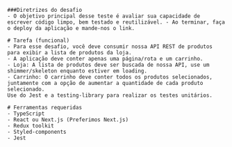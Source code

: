     ###Diretrizes do desafio
    - O objetivo principal desse teste é avaliar sua capacidade de escrever código limpo, bem testado e reutilizável. - Ao terminar, faça o deploy da aplicação e mande-nos o link.

    # Tarefa (funcional)
    - Para esse desafio, você deve consumir nossa API REST de produtos para exibir a lista de produtos da loja.
    - A aplicação deve conter apenas uma página/rota e um carrinho.
    - Loja: A lista de produtos deve ser buscada de nossa API, use um shimmer/skeleton enquanto estiver em loading.
    - Carrinho: O carrinho deve conter todos os produtos selecionados, juntamente com a opção de aumentar a quantidade de cada produto selecionado.
    Use do Jest e a testing-library para realizar os testes unitários.

    # Ferramentas requeridas
    - TypeScript
    - React ou Next.js (Preferimos Next.js)
    - Redux toolkit
    - Styled-components
    - Jest
